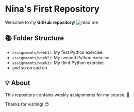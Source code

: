 # Nina's First Repository 

Welcome to my **GitHub repository**!
![read me](https://miro.medium.com/v2/resize:fit:1400/0*LyVf9FHweG5U58Sh)

## 📚 Folder Structure
- `assignments/week1/`: My first Python exercise.
- `assignments/week2/`: My second Python exercise.
- `assignments/week3/`: My third Python exercise.
- and so on and on

## 💡 About
This repository contains weekly assignments for my course.  🐍

Thanks for visiting! 😊
